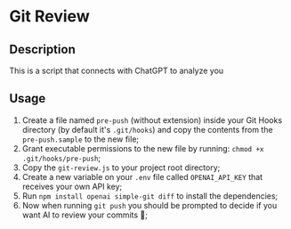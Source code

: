# Git Review

## Description

This is a script that connects with ChatGPT to analyze you

## Usage

1. Create a file named `pre-push` (without extension) inside your Git Hooks directory (by default it's `.git/hooks`) and copy the contents from the `pre-push.sample` to the new file;
2. Grant executable permissions to the new file by running: `chmod +x .git/hooks/pre-push`;
3. Copy the `git-review.js` to your project root directory;
4. Create a new variable on your `.env` file called `OPENAI_API_KEY` that receives your own API key;
5. Run `npm install openai simple-git diff` to install the dependencies;
6. Now when running `git push` you should be prompted to decide if you want AI to review your commits 🤖;
